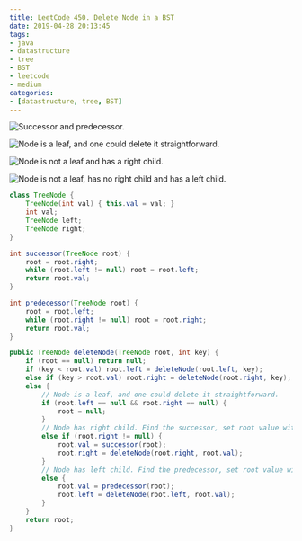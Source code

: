 ```yaml
---
title: LeetCode 450. Delete Node in a BST
date: 2019-04-28 20:13:45
tags:
- java
- datastructure
- tree
- BST
- leetcode
- medium
categories:
- [datastructure, tree, BST]
---
```

![Successor and predecessor.](https://user-images.githubusercontent.com/24547983/56872172-f59a2480-69f3-11e9-9164-b58e03cbf8f6.png)

![Node is a leaf, and one could delete it straightforward.](https://user-images.githubusercontent.com/24547983/56872228-92f55880-69f4-11e9-98c7-0fe0895159d8.png)

![Node is not a leaf and has a right child.](https://user-images.githubusercontent.com/24547983/56872254-dfd92f00-69f4-11e9-8bbc-20959f6e1df4.png)

![Node is not a leaf, has no right child and has a left child.](https://user-images.githubusercontent.com/24547983/56872264-f8494980-69f4-11e9-9c14-ca79a120d007.png)

``` java
class TreeNode {
    TreeNode(int val) { this.val = val; }
    int val;
    TreeNode left;
    TreeNode right;
}

int successor(TreeNode root) {
    root = root.right;
    while (root.left != null) root = root.left;
    return root.val;
}

int predecessor(TreeNode root) {
    root = root.left;
    while (root.right != null) root = root.right;
    return root.val;
}

public TreeNode deleteNode(TreeNode root, int key) {
    if (root == null) return null;
    if (key < root.val) root.left = deleteNode(root.left, key);
    else if (key > root.val) root.right = deleteNode(root.right, key);
    else {
        // Node is a leaf, and one could delete it straightforward.
        if (root.left == null && root.right == null) {
            root = null;
        }
        // Node has right child. Find the successor, set root value with successor's value and recursive call from the right child
        else if (root.right != null) {
            root.val = successor(root);
            root.right = deleteNode(root.right, root.val);
        }
        // Node has left child. Find the predecessor, set root value with predecessor's value and recursive call from the left child
        else {
            root.val = predecessor(root);
            root.left = deleteNode(root.left, root.val);
        }
    }
    return root;
}

```